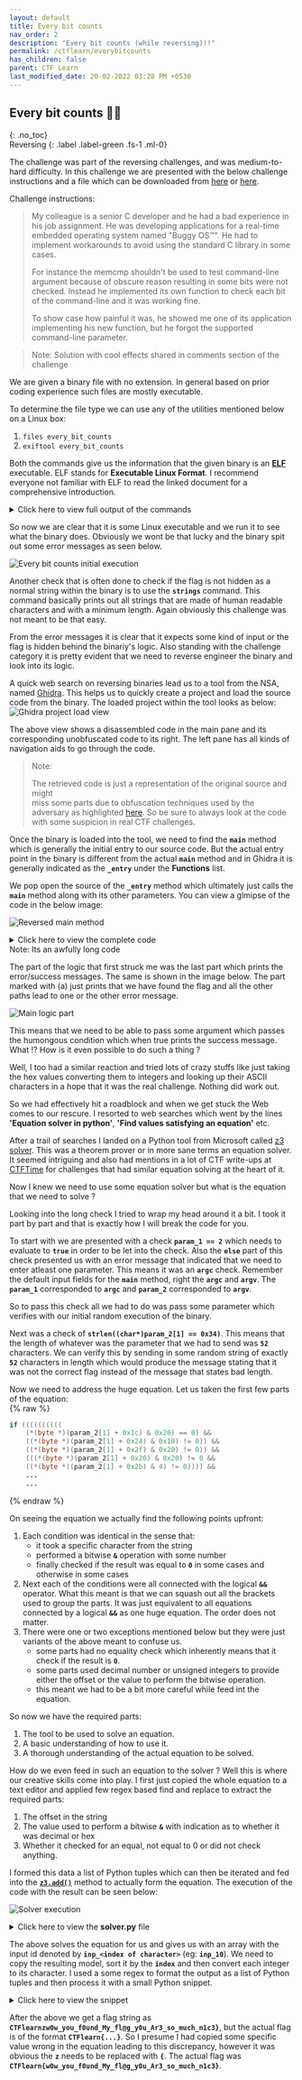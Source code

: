 ```yaml
---
layout: default
title: Every bit counts
nav_order: 2
description: "Every bit counts (while reversing)!!"
permalink: /ctflearn/everybitcounts
has_children: false
parent: CTF Learn
last_modified_date: 20-02-2022 03:28 PM +0530
---
```


## Every bit counts 👨‍💻
{: .no_toc}  
Reversing
{: .label .label-green .fs-1 .ml-0}

The challenge was part of the reversing challenges, and was medium-to-hard difficulty.
In this challenge we are presented with the below challenge instructions and a file which
can be downloaded from [here][1] or [here][2].

Challenge instructions:  
> My colleague is a senior C developer and he had a bad experience in his job assignment. He 
> was developing applications for a real-time embedded operating system named "Buggy OS™". 
> He had to implement workarounds to avoid using the standard C library in some cases. 
> 
> For instance the memcmp shouldn't be used to test command-line argument because of obscure
> reason resulting in some bits were not checked. Instead he implemented its own function 
> to check each bit of the command-line and it was working fine.  
> 
> To show case how painful it was, he showed me one of its application implementing his new 
> function, but he forgot the supported command-line parameter.

> Note: Solution with cool effects shared in comments section of the challenge

We are given a binary file with no extension. In general based on prior coding experience
such files are mostly executable.  

To determine the file type we can use any of the utilities mentioned below on a Linux box:
1. `files every_bit_counts`
2. `exiftool every_bit_counts`

Both the commands give us the information that the given binary is an [**ELF**][3] executable.
ELF stands for **Executable Linux Format**. I recommend everyone not familiar with ELF to read
the linked document for a comprehensive introduction.

<details markdown="block">
  <summary>
  Click here to view full output of the commands
  </summary>

```
┌──(cryptonic㉿cryptonic-kali)-[~/CtfLearn/everybitcounts]
└─$ exiftool every_bit_counts     
ExifTool Version Number         : 12.16
File Name                       : every_bit_counts
Directory                       : .
File Size                       : 16 KiB
File Modification Date/Time     : 2021:08:29 19:27:05+05:30
File Access Date/Time           : 2021:09:14 21:21:44+05:30
File Inode Change Date/Time     : 2021:08:29 19:27:55+05:30
File Permissions                : rwxr-xr-x
File Type                       : ELF executable
File Type Extension             : 
MIME Type                       : application/octet-stream
CPU Architecture                : 64 bit
CPU Byte Order                  : Little endian
Object File Type                : Executable file
CPU Type                        : AMD x86-64
                                                                                                                                                                
┌──(cryptonic㉿cryptonic-kali)-[~/CtfLearn/everybitcounts]
└─$ file every_bit_counts 
every_bit_counts: ELF 64-bit LSB executable, x86-64, version 1 (SYSV), dynamically linked, interpreter /lib64/ld-linux-x86-64.so.2, stripped
```
</details>

So now we are clear that it is some Linux executable and we run it to see what the binary does.
Obviously we wont be that lucky and the binary spit out some error messages as seen below.  

![Every bit counts initial execution][4]

Another check that is often done to check if the flag is not hidden as a normal string within
the binary is to use the **`strings`** command. This command basically prints out all strings
that are made of human readable characters and with a minimum length. Again obviously this 
challenge was not meant to be that easy.

From the error messages it is clear that it expects some kind of input or the flag is hidden
behind the binariy's logic. Also standing with the challenge category it is pretty evident that
we need to reverse engineer the binary and look into its logic.  

A quick web search on reversing binaries lead us to a tool from the NSA, named [Ghidra][5]. This
helps us to quickly create a project and load the source code from the binary. The loaded project
within the tool looks as below:
![Ghidra project load view][6]

The above view shows a disassembled code in the main pane and its corresponding unobfuscated code
to its right. The left pane has all kinds of navigation aids to go through the code.  

> Note:  
> 
> The retrieved code is just a representation of the original source and might  
> miss some parts due to obfuscation techniques used by the adversary as 
> highlighted [here][7]. So be sure to always look at the code with some 
> suspicion in real CTF challenges.  

Once the binary is loaded into the tool, we need to find the **`main`** method which is generally
the initial entry to our source code. But the actual entry point in the binary is different from 
the actual **`main`** method and in Ghidra it is generally indicated as the **`_entry`** under
the **Functions** list.  

We pop open the source of the **`_entry`** method which ultimately just calls the **`main`** method
along with its other parameters. You can view a glmipse of the code in the below image:  

![Reversed main method][8]

<details markdown="block">
  <summary>
  Click here to view the complete code  
  <br>
  Note: Its an awfully long code
  </summary>  

{% raw %}
```java
undefined8 main(int param_1,undefined8 *param_2)
{
  undefined8 uVar1;
  size_t sVar2;
  
  if (param_1 == 2) {
    sVar2 = strlen((char *)param_2[1]);
    if (sVar2 == 0x34) {
      if (((((((((((*(byte *)(param_2[1] + 0x1c) & 0x20) == 0) &&
                 ((*(byte *)(param_2[1] + 0x24) & 0x10) != 0)) &&
                ((*(byte *)(param_2[1] + 0x2f) & 0x20) != 0)) &&
               (((*(byte *)(param_2[1] + 0x20) & 0x20) != 0 &&
                ((*(byte *)(param_2[1] + 0x2b) & 4) != 0)))) &&
              ((((int)*(char *)(param_2[1] + 0x32) & 0x80U) == 0 &&
               (((*(byte *)(param_2[1] + 8) & 1) != 0 && ((*(byte *)(param_2[1] + 0x2e) & 4) != 0)))
               ))) && (((((int)*(char *)(param_2[1] + 0x20) & 0x80U) == 0 &&
                        ((((((*(byte *)(param_2[1] + 8) & 4) == 0 &&
                            ((*(byte *)(param_2[1] + 0x30) & 0x10) != 0)) &&
                           (((int)*(char *)(param_2[1] + 0x10) & 0x80U) == 0)) &&
                          ((((*(byte *)(param_2[1] + 0x13) & 8) == 0 &&
                            ((*(byte *)(param_2[1] + 8) & 0x40) != 0)) &&
                           (((*(byte *)(param_2[1] + 0x2b) & 0x10) != 0 &&
                            (((*(byte *)(param_2[1] + 0xf) & 4) != 0 &&
                             ((*(byte *)param_2[1] & 4) == 0)))))))) &&
                         ((*(byte *)(param_2[1] + 0x2b) & 8) == 0)))) &&
                       (((((*(byte *)(param_2[1] + 0x19) & 0x40) != 0 &&
                          ((*(byte *)(param_2[1] + 4) & 1) != 0)) &&
                         (((int)*(char *)(param_2[1] + 0x2b) & 0x80U) == 0)) &&
                        ((((*(byte *)(param_2[1] + 0x2c) & 8) == 0 &&
                          ((*(byte *)(param_2[1] + 0x21) & 0x20) != 0)) &&
                         (((*(byte *)(param_2[1] + 0x1d) & 0x10) == 0 &&
                          (((*(byte *)(param_2[1] + 0x21) & 1) != 0 &&
                           ((*(byte *)(param_2[1] + 0x1c) & 0x40) != 0)))))))))))) &&
            ((((((*(byte *)(param_2[1] + 0x17) & 0x40) != 0 &&
                (((((*(byte *)(param_2[1] + 0x18) & 1) != 0 &&
                   ((*(byte *)(param_2[1] + 0x27) & 0x20) != 0)) &&
                  ((*(byte *)(param_2[1] + 0x25) & 4) == 0)) &&
                 ((((int)*(char *)(param_2[1] + 0xd) & 0x80U) == 0 &&
                  ((*(byte *)(param_2[1] + 0x31) & 0x20) != 0)))))) &&
               ((((((*(byte *)(param_2[1] + 9) & 4) != 0 &&
                   (((*(byte *)(param_2[1] + 7) & 0x20) != 0 &&
                    ((*(byte *)(param_2[1] + 0x30) & 4) == 0)))) &&
                  ((*(byte *)(param_2[1] + 0x12) & 4) == 0)) &&
                 (((((*(byte *)(param_2[1] + 0x2d) & 4) == 0 &&
                    ((*(byte *)(param_2[1] + 0x1e) & 0x10) != 0)) &&
                   ((*(byte *)(param_2[1] + 7) & 0x10) == 0)) &&
                  ((((*(byte *)(param_2[1] + 0x31) & 0x40) != 0 &&
                    (((int)*(char *)(param_2[1] + 2) & 0x80U) == 0)) &&
                   (((*(byte *)(param_2[1] + 0xc) & 0x40) != 0 &&
                    (((*(byte *)(param_2[1] + 0x25) & 8) == 0 &&
                     ((*(byte *)(param_2[1] + 0x1d) & 8) == 0)))))))))) &&
                (((*(byte *)(param_2[1] + 0x1d) & 0x20) != 0 &&
                 ((((*(byte *)(param_2[1] + 0x32) & 2) != 0 &&
                   ((*(byte *)(param_2[1] + 0x2d) & 1) == 0)) &&
                  ((*(byte *)(param_2[1] + 10) & 0x10) != 0)))))))) &&
              ((((((int)*(char *)(param_2[1] + 0x28) & 0x80U) == 0 &&
                 ((*(byte *)(param_2[1] + 0x12) & 2) == 0)) &&
                (((*(byte *)(param_2[1] + 0x2b) & 1) != 0 &&
                 ((((int)*(char *)(param_2[1] + 0x1a) & 0x80U) == 0 &&
                  (((int)*(char *)(param_2[1] + 0x33) & 0x80U) == 0)))))) &&
               ((*(byte *)(param_2[1] + 0x14) & 4) != 0)))) &&
             ((((((((*(byte *)(param_2[1] + 0x1e) & 8) != 0 &&
                   ((*(byte *)(param_2[1] + 4) & 0x10) == 0)) &&
                  (((int)*(char *)(param_2[1] + 4) & 0x80U) == 0)) &&
                 (((*(byte *)(param_2[1] + 0x15) & 0x40) != 0 &&
                  (((int)*(char *)(param_2[1] + 0x17) & 0x80U) == 0)))) &&
                ((*(byte *)(param_2[1] + 0xc) & 0x10) != 0)) &&
               ((((*(byte *)(param_2[1] + 0x29) & 1) != 0 &&
                 ((*(byte *)(param_2[1] + 0xd) & 0x20) != 0)) &&
                (((*(byte *)(param_2[1] + 0x24) & 1) == 0 &&
                 ((((*(byte *)(param_2[1] + 1) & 1) == 0 &&
                   (((int)*(char *)(param_2[1] + 0x13) & 0x80U) == 0)) &&
                  (((int)*(char *)(param_2[1] + 5) & 0x80U) == 0)))))))) &&
              ((((*(byte *)(param_2[1] + 0x32) & 0x40) == 0 &&
                ((*(byte *)(param_2[1] + 8) & 0x10) != 0)) &&
               (((*(byte *)(param_2[1] + 0x23) & 8) == 0 &&
                ((((((*(byte *)(param_2[1] + 9) & 8) == 0 && ((*(byte *)param_2[1] & 2) != 0)) &&
                   ((((int)*(char *)(param_2[1] + 0x15) & 0x80U) == 0 &&
                    ((((*(byte *)(param_2[1] + 7) & 1) == 0 &&
                      ((*(byte *)(param_2[1] + 0x29) & 8) != 0)) &&
                     (((int)*(char *)(param_2[1] + 3) & 0x80U) == 0)))))) &&
                  (((*(byte *)(param_2[1] + 0xe) & 2) != 0 &&
                   ((*(byte *)(param_2[1] + 0x16) & 2) != 0)))) &&
                 ((*(byte *)(param_2[1] + 0x17) & 1) != 0)))))))))))) &&
           (((((((*(byte *)(param_2[1] + 0x27) & 2) != 0 &&
                ((*(byte *)(param_2[1] + 0x10) & 0x20) == 0)) &&
               (((*(byte *)(param_2[1] + 6) & 8) == 0 &&
                (((((*(byte *)(param_2[1] + 0x1a) & 1) == 0 &&
                   ((*(byte *)(param_2[1] + 0x1e) & 4) != 0)) &&
                  ((*(byte *)(param_2[1] + 0x1a) & 2) != 0)) &&
                 ((((int)*(char *)(param_2[1] + 0x1e) & 0x80U) == 0 &&
                  (((int)*(char *)(param_2[1] + 0x16) & 0x80U) == 0)))))))) &&
              ((*(byte *)(param_2[1] + 0x23) & 0x10) == 0)) &&
             (((*(byte *)(param_2[1] + 0x30) & 1) != 0 && ((*(byte *)(param_2[1] + 0x21) & 4) != 0))
             )) && (((((*(byte *)(param_2[1] + 4) & 4) != 0 &&
                      (((((int)*(char *)(param_2[1] + 0x24) & 0x80U) == 0 &&
                        ((*(byte *)(param_2[1] + 0x1f) & 8) != 0)) &&
                       ((*(byte *)(param_2[1] + 1) & 2) == 0)))) &&
                     ((((*(byte *)(param_2[1] + 0x22) & 4) != 0 &&
                       ((*(byte *)(param_2[1] + 0x10) & 1) != 0)) &&
                      ((*(byte *)(param_2[1] + 3) & 0x10) == 0)))) &&
                    (((((*(byte *)(param_2[1] + 0x16) & 0x10) != 0 &&
                       ((*(byte *)(param_2[1] + 0x2a) & 1) != 0)) &&
                      ((((*(byte *)(param_2[1] + 0xb) & 1) != 0 &&
                        ((((*(byte *)(param_2[1] + 1) & 0x10) != 0 &&
                          ((*(byte *)(param_2[1] + 2) & 4) != 0)) &&
                         ((*(byte *)(param_2[1] + 10) & 8) == 0)))) &&
                       (((*(byte *)(param_2[1] + 0x13) & 1) != 0 &&
                        ((*(byte *)(param_2[1] + 0x24) & 8) == 0)))))) &&
                     ((((*(byte *)(param_2[1] + 4) & 8) == 0 &&
                       (((((*(byte *)(param_2[1] + 2) & 1) == 0 &&
                          ((*(byte *)(param_2[1] + 0x1b) & 0x10) == 0)) &&
                         (((*(byte *)(param_2[1] + 9) & 1) != 0 &&
                          (((((*(byte *)(param_2[1] + 0xd) & 2) == 0 &&
                             ((*(byte *)(param_2[1] + 5) & 0x20) != 0)) &&
                            ((*(byte *)(param_2[1] + 0x11) & 0x10) == 0)) &&
                           (((*(byte *)(param_2[1] + 0xd) & 0x10) != 0 &&
                            ((*(byte *)(param_2[1] + 0xd) & 0x40) != 0)))))))) &&
                        ((*(byte *)(param_2[1] + 3) & 4) != 0)))) &&
                      (((*(byte *)(param_2[1] + 7) & 2) != 0 &&
                       ((*(byte *)(param_2[1] + 0x10) & 2) != 0)))))))))))) &&
          (((((((*(byte *)(param_2[1] + 0x20) & 8) == 0 &&
               ((((*(byte *)(param_2[1] + 0x23) & 2) == 0 &&
                 ((*(byte *)(param_2[1] + 0x31) & 8) == 0)) &&
                ((*(byte *)(param_2[1] + 0x1b) & 4) != 0)))) &&
              (((((int)*(char *)(param_2[1] + 0x2f) & 0x80U) == 0 &&
                ((*(byte *)(param_2[1] + 0xd) & 8) != 0)) &&
               (((int)*(char *)(param_2[1] + 1) & 0x80U) == 0)))) &&
             (((((int)*(char *)(param_2[1] + 0x26) & 0x80U) == 0 &&
               ((*(byte *)(param_2[1] + 0x24) & 4) == 0)) &&
              (((*(byte *)(param_2[1] + 0x33) & 0x10) != 0 &&
               ((((*(byte *)(param_2[1] + 0x17) & 0x20) == 0 &&
                 ((*(byte *)(param_2[1] + 6) & 2) != 0)) &&
                (((int)*(char *)(param_2[1] + 0x23) & 0x80U) == 0)))))))) &&
            ((((*(byte *)(param_2[1] + 0x14) & 0x20) != 0 &&
              ((*(byte *)(param_2[1] + 9) & 0x20) != 0)) &&
             (((*(byte *)(param_2[1] + 0x2d) & 0x20) != 0 &&
              ((((*(byte *)(param_2[1] + 0xc) & 2) != 0 && ((*(byte *)(param_2[1] + 6) & 0x10) != 0)
                ) && (((*(byte *)(param_2[1] + 0x22) & 8) != 0 &&
                      (((((((*(byte *)(param_2[1] + 0x1a) & 0x20) != 0 &&
                           ((*(byte *)(param_2[1] + 0x17) & 2) == 0)) &&
                          ((*(byte *)(param_2[1] + 0xe) & 0x10) == 0)) &&
                         (((*(byte *)(param_2[1] + 0xc) & 8) != 0 &&
                          (((int)*(char *)(param_2[1] + 0x22) & 0x80U) == 0)))) &&
                        ((*(byte *)(param_2[1] + 0x10) & 4) != 0)) &&
                       (((*(byte *)(param_2[1] + 3) & 2) == 0 &&
                        ((*(byte *)(param_2[1] + 0x31) & 2) != 0)))))))))))))) &&
           (((((((*(byte *)(param_2[1] + 0x16) & 0x20) == 0 &&
                (((((*(byte *)(param_2[1] + 0x15) & 0x20) != 0 &&
                   ((*(byte *)(param_2[1] + 0x29) & 0x20) == 0)) &&
                  ((*(byte *)(param_2[1] + 0x25) & 2) != 0)) &&
                 ((((int)*(char *)(param_2[1] + 0x12) & 0x80U) == 0 &&
                  ((*(byte *)(param_2[1] + 7) & 4) != 0)))))) &&
               (((((*(byte *)(param_2[1] + 0x2f) & 4) != 0 &&
                  (((*(byte *)(param_2[1] + 10) & 2) == 0 &&
                   (((int)*(char *)(param_2[1] + 0xb) & 0x80U) == 0)))) &&
                 ((*(byte *)(param_2[1] + 0x20) & 4) == 0)) &&
                ((((*(byte *)(param_2[1] + 0x26) & 0x40) != 0 && ((*(byte *)param_2[1] & 0x10) == 0)
                  ) && ((*(byte *)(param_2[1] + 2) & 0x40) != 0)))))) &&
              ((((((int)*(char *)(param_2[1] + 0x1c) & 0x80U) == 0 &&
                 ((*(byte *)(param_2[1] + 0x2b) & 0x40) != 0)) &&
                (((*(byte *)(param_2[1] + 0x2f) & 8) != 0 &&
                 (((*(byte *)(param_2[1] + 0x2c) & 0x20) != 0 &&
                  ((*(byte *)(param_2[1] + 0x18) & 0x20) != 0)))))) &&
               ((*(byte *)(param_2[1] + 9) & 2) != 0)))) &&
             (((((((((*(byte *)(param_2[1] + 6) & 4) == 0 &&
                    ((*(byte *)(param_2[1] + 0x31) & 4) == 0)) && ((*(byte *)param_2[1] & 8) == 0))
                  && (((*(byte *)(param_2[1] + 0xb) & 0x40) != 0 &&
                      ((*(byte *)(param_2[1] + 5) & 1) != 0)))) &&
                 (((*(byte *)(param_2[1] + 0x14) & 8) != 0 &&
                  (((*(byte *)(param_2[1] + 0x2f) & 0x40) != 0 &&
                   ((*(byte *)(param_2[1] + 0x26) & 8) != 0)))))) &&
                ((*(byte *)(param_2[1] + 0x19) & 4) != 0)) &&
               (((((((int)*(char *)(param_2[1] + 0x21) & 0x80U) == 0 &&
                   ((*(byte *)(param_2[1] + 5) & 8) == 0)) &&
                  ((*(byte *)(param_2[1] + 0x28) & 0x10) == 0)) &&
                 ((((*(byte *)(param_2[1] + 0x19) & 0x10) != 0 &&
                   ((*(byte *)(param_2[1] + 0x25) & 1) != 0)) &&
                  (((*(byte *)(param_2[1] + 2) & 8) == 0 &&
                   (((*(byte *)(param_2[1] + 0x2a) & 0x40) != 0 &&
                    ((*(byte *)(param_2[1] + 9) & 0x10) != 0)))))))) &&
                ((((int)*(char *)(param_2[1] + 0x2e) & 0x80U) == 0 &&
                 (((((((*(byte *)(param_2[1] + 0x29) & 4) != 0 &&
                      ((*(byte *)(param_2[1] + 0x29) & 0x10) != 0)) &&
                     (((int)*(char *)(param_2[1] + 0x1d) & 0x80U) == 0)) &&
                    ((((*(byte *)param_2[1] & 0x20) == 0 &&
                      ((*(byte *)(param_2[1] + 0x25) & 0x40) == 0)) &&
                     ((((int)*(char *)(param_2[1] + 0x19) & 0x80U) == 0 &&
                      (((*(byte *)(param_2[1] + 0x17) & 0x10) == 0 &&
                       ((*(byte *)(param_2[1] + 0x1b) & 1) == 0)))))))) &&
                   ((*(byte *)(param_2[1] + 0xf) & 0x10) != 0)) &&
                  (((((*(byte *)(param_2[1] + 0x1f) & 0x40) != 0 &&
                     ((*(byte *)(param_2[1] + 0x2a) & 0x10) == 0)) &&
                    ((*(byte *)(param_2[1] + 10) & 0x20) != 0)) &&
                   (((*(byte *)(param_2[1] + 0x30) & 0x40) == 0 &&
                    (((int)*(char *)(param_2[1] + 0xf) & 0x80U) == 0)))))))))))) &&
              ((((((*(byte *)(param_2[1] + 0x1c) & 8) == 0 &&
                  (((*(byte *)(param_2[1] + 0x27) & 1) != 0 &&
                   ((*(byte *)(param_2[1] + 0x28) & 2) != 0)))) &&
                 ((*(byte *)(param_2[1] + 0x32) & 4) == 0)) &&
                ((((*(byte *)(param_2[1] + 0x27) & 0x10) != 0 &&
                  ((*(byte *)(param_2[1] + 0x2a) & 4) != 0)) &&
                 ((*(byte *)(param_2[1] + 0x2d) & 8) != 0)))) &&
               (((*(byte *)(param_2[1] + 0xd) & 4) == 0 &&
                ((*(byte *)(param_2[1] + 0x33) & 0x20) != 0)))))))) &&
            ((((((*(byte *)(param_2[1] + 0x15) & 8) == 0 &&
                (((*(byte *)(param_2[1] + 0x20) & 2) == 0 &&
                 ((*(byte *)(param_2[1] + 0x1d) & 4) != 0)))) &&
               ((*(byte *)(param_2[1] + 0x1e) & 1) != 0)) &&
              (((((*(byte *)(param_2[1] + 0x2c) & 2) != 0 && ((*(byte *)(param_2[1] + 3) & 8) != 0))
                && (((int)*(char *)(param_2[1] + 10) & 0x80U) == 0)) &&
               ((((*(byte *)(param_2[1] + 0x33) & 2) == 0 &&
                 ((*(byte *)(param_2[1] + 0x26) & 1) != 0)) &&
                (((*(byte *)(param_2[1] + 0x13) & 0x40) != 0 &&
                 (((*(byte *)(param_2[1] + 0x27) & 0x40) != 0 &&
                  ((*(byte *)(param_2[1] + 0x1b) & 0x20) != 0)))))))))) &&
             ((*(byte *)(param_2[1] + 0x2d) & 0x40) != 0)))))))) &&
         (((((((((*(byte *)(param_2[1] + 2) & 2) != 0 && ((*(byte *)(param_2[1] + 0x1b) & 8) != 0))
               && ((*(byte *)(param_2[1] + 0xb) & 0x10) != 0)) &&
              (((*(byte *)(param_2[1] + 0x18) & 0x40) != 0 && ((*(byte *)(param_2[1] + 5) & 2) == 0)
               ))) && ((*(byte *)(param_2[1] + 0x19) & 2) != 0)) &&
            ((((*(byte *)(param_2[1] + 0x1a) & 0x40) != 0 &&
              ((*(byte *)(param_2[1] + 0x18) & 4) == 0)) &&
             (((*(byte *)(param_2[1] + 4) & 0x40) != 0 &&
              ((((*(byte *)(param_2[1] + 0x2f) & 0x10) == 0 &&
                ((*(byte *)(param_2[1] + 0x29) & 0x40) != 0)) &&
               ((*(byte *)(param_2[1] + 0x22) & 0x10) != 0)))))))) &&
           ((((((((*(byte *)(param_2[1] + 0x23) & 0x40) != 0 &&
                 ((*(byte *)(param_2[1] + 5) & 4) == 0)) &&
                ((*(byte *)(param_2[1] + 0x15) & 2) == 0)) &&
               (((*(byte *)(param_2[1] + 0x2d) & 0x10) == 0 &&
                ((*(byte *)(param_2[1] + 0x24) & 2) != 0)))) &&
              ((((*(byte *)(param_2[1] + 0x28) & 0x40) != 0 &&
                ((((*(byte *)(param_2[1] + 0x15) & 4) != 0 &&
                  ((*(byte *)(param_2[1] + 0x13) & 4) != 0)) &&
                 (((int)*(char *)(param_2[1] + 0xc) & 0x80U) == 0)))) &&
               ((((((*(byte *)(param_2[1] + 0x2a) & 2) == 0 &&
                   ((*(byte *)(param_2[1] + 1) & 8) == 0)) &&
                  (((*(byte *)(param_2[1] + 0x10) & 0x10) != 0 &&
                   ((((*(byte *)(param_2[1] + 0x23) & 4) == 0 &&
                     ((*(byte *)(param_2[1] + 0xd) & 1) != 0)) &&
                    (((*(byte *)(param_2[1] + 1) & 0x40) != 0 &&
                     (((((*(byte *)(param_2[1] + 0x2e) & 1) != 0 &&
                        ((*(byte *)(param_2[1] + 0x1f) & 0x10) != 0)) &&
                       ((*(byte *)(param_2[1] + 0x26) & 4) != 0)) &&
                      (((*(byte *)(param_2[1] + 0x2f) & 2) != 0 &&
                       ((*(byte *)(param_2[1] + 0x26) & 2) != 0)))))))))))) &&
                 (((int)*(char *)(param_2[1] + 0x25) & 0x80U) == 0)) &&
                ((((*(byte *)(param_2[1] + 0x1c) & 2) == 0 &&
                  ((*(byte *)(param_2[1] + 10) & 0x40) == 0)) &&
                 ((((*(byte *)(param_2[1] + 0x2e) & 0x10) != 0 &&
                   (((((int)*(char *)(param_2[1] + 0x27) & 0x80U) == 0 &&
                     ((*(byte *)(param_2[1] + 0x2e) & 0x20) == 0)) &&
                    ((*(byte *)(param_2[1] + 0x1f) & 1) != 0)))) &&
                  ((((*(byte *)(param_2[1] + 0x25) & 0x10) != 0 && ((*(byte *)param_2[1] & 1) != 0))
                   && ((*(byte *)(param_2[1] + 0x11) & 0x20) != 0)))))))))))) &&
             ((((((*(byte *)(param_2[1] + 0xb) & 0x20) != 0 &&
                 (((int)*(char *)(param_2[1] + 0x31) & 0x80U) == 0)) &&
                (((*(byte *)(param_2[1] + 0x12) & 8) == 0 &&
                 ((((*(byte *)(param_2[1] + 0x16) & 0x40) != 0 &&
                   ((*(byte *)(param_2[1] + 0x1c) & 4) == 0)) &&
                  ((*(byte *)(param_2[1] + 0xe) & 8) != 0)))))) &&
               (((*(byte *)(param_2[1] + 0x30) & 8) == 0 &&
                ((*(byte *)(param_2[1] + 6) & 0x40) != 0)))) &&
              (((((*(byte *)(param_2[1] + 0xc) & 0x20) == 0 &&
                 ((((((((*(byte *)(param_2[1] + 0x30) & 0x20) != 0 &&
                       ((*(byte *)(param_2[1] + 0x1f) & 4) == 0)) &&
                      (((*(byte *)(param_2[1] + 0x2e) & 0x40) != 0 &&
                       (((((*(byte *)(param_2[1] + 0x21) & 8) == 0 &&
                          (((int)*(char *)(param_2[1] + 0x2a) & 0x80U) == 0)) &&
                         ((*(byte *)(param_2[1] + 0xf) & 1) != 0)) &&
                        ((((int)*(char *)(param_2[1] + 0x18) & 0x80U) == 0 &&
                         ((*(byte *)(param_2[1] + 0xc) & 4) != 0)))))))) &&
                     ((*(byte *)(param_2[1] + 0x15) & 0x10) == 0)) &&
                    (((*(byte *)(param_2[1] + 0x15) & 1) == 0 &&
                     ((*(byte *)(param_2[1] + 0x1f) & 0x20) != 0)))) &&
                   ((((*(byte *)(param_2[1] + 0x1a) & 4) != 0 &&
                     ((((*(byte *)(param_2[1] + 0x33) & 0x40) != 0 &&
                       ((*(byte *)(param_2[1] + 0x2a) & 0x20) != 0)) &&
                      ((*(byte *)(param_2[1] + 0xc) & 1) != 0)))) &&
                    ((((*(byte *)(param_2[1] + 0xf) & 8) == 0 &&
                      (((int)*(char *)(param_2[1] + 0x1b) & 0x80U) == 0)) &&
                     ((*(byte *)(param_2[1] + 0x22) & 2) != 0)))))) &&
                  (((*(byte *)(param_2[1] + 6) & 0x20) != 0 &&
                   ((*(byte *)(param_2[1] + 0x17) & 8) != 0)))))) &&
                (((*(byte *)(param_2[1] + 0x27) & 4) == 0 &&
                 ((((*(byte *)(param_2[1] + 0x12) & 1) == 0 &&
                   ((*(byte *)(param_2[1] + 0x20) & 0x10) != 0)) &&
                  ((*(byte *)(param_2[1] + 0x1c) & 1) == 0)))))) &&
               ((((*(byte *)(param_2[1] + 0x2e) & 2) != 0 &&
                 ((*(byte *)(param_2[1] + 0xb) & 2) != 0)) &&
                ((*(byte *)(param_2[1] + 0x1c) & 0x10) == 0)))))))) &&
            (((((*(byte *)(param_2[1] + 0x1d) & 2) != 0 && ((*(byte *)(param_2[1] + 0x2f) & 1) == 0)
               ) && (((*(byte *)(param_2[1] + 0x11) & 4) != 0 &&
                     ((((((*(byte *)(param_2[1] + 0xe) & 0x20) != 0 &&
                         ((*(byte *)(param_2[1] + 0x2b) & 2) == 0)) &&
                        (((int)*(char *)(param_2[1] + 0x1f) & 0x80U) == 0)) &&
                       (((*(byte *)(param_2[1] + 0x1f) & 2) == 0 &&
                        ((*(byte *)(param_2[1] + 0x23) & 0x20) == 0)))) &&
                      ((*(byte *)(param_2[1] + 0xf) & 0x40) != 0)))))) &&
             ((((*(byte *)(param_2[1] + 0x1e) & 0x20) == 0 &&
               (((int)*(char *)(param_2[1] + 0x2d) & 0x80U) == 0)) &&
              (((*(byte *)(param_2[1] + 9) & 0x40) != 0 &&
               ((((*(byte *)(param_2[1] + 7) & 8) != 0 && (((int)*(char *)param_2[1] & 0x80U) == 0))
                && ((*(byte *)(param_2[1] + 0x26) & 0x20) == 0)))))))))))) &&
          ((((((((*(byte *)(param_2[1] + 0x25) & 0x20) != 0 &&
                ((*(byte *)(param_2[1] + 0x16) & 1) != 0)) &&
               (((*(byte *)(param_2[1] + 0x32) & 0x10) != 0 &&
                (((*(byte *)(param_2[1] + 0x33) & 4) != 0 &&
                 ((*(byte *)(param_2[1] + 0x2c) & 0x10) == 0)))))) &&
              ((*(byte *)(param_2[1] + 0x19) & 0x20) == 0)) &&
             (((((*(byte *)(param_2[1] + 0x22) & 0x20) == 0 &&
                (((int)*(char *)(param_2[1] + 0x2c) & 0x80U) == 0)) &&
               ((*(byte *)(param_2[1] + 5) & 0x10) == 0)) &&
              (((*(byte *)param_2[1] & 0x40) != 0 && ((*(byte *)(param_2[1] + 0x14) & 0x10) == 0))))
             )) && ((((((((*(byte *)(param_2[1] + 8) & 8) != 0 &&
                         ((((int)*(char *)(param_2[1] + 0x11) & 0x80U) == 0 &&
                          ((*(byte *)(param_2[1] + 0x23) & 1) != 0)))) &&
                        ((*(byte *)(param_2[1] + 0x21) & 0x10) != 0)) &&
                       (((((((*(byte *)(param_2[1] + 0x20) & 1) == 0 &&
                            ((*(byte *)(param_2[1] + 0x27) & 8) == 0)) &&
                           ((*(byte *)(param_2[1] + 4) & 0x20) != 0)) &&
                          (((*(byte *)(param_2[1] + 0x16) & 4) != 0 &&
                           (((int)*(char *)(param_2[1] + 0xe) & 0x80U) == 0)))) &&
                         ((((int)*(char *)(param_2[1] + 0x14) & 0x80U) == 0 &&
                          (((*(byte *)(param_2[1] + 0x14) & 2) != 0 &&
                           ((*(byte *)(param_2[1] + 0x17) & 4) != 0)))))) &&
                        ((*(byte *)(param_2[1] + 0x2b) & 0x20) != 0)))) &&
                      (((((*(byte *)(param_2[1] + 0x22) & 1) != 0 &&
                         ((*(byte *)(param_2[1] + 0x24) & 0x20) != 0)) &&
                        ((*(byte *)(param_2[1] + 0x2e) & 8) != 0)) &&
                       (((((*(byte *)(param_2[1] + 0x1e) & 2) != 0 &&
                          ((*(byte *)(param_2[1] + 8) & 0x20) != 0)) &&
                         (((*(byte *)(param_2[1] + 0x11) & 2) != 0 &&
                          (((*(byte *)(param_2[1] + 0x1b) & 2) == 0 &&
                           ((*(byte *)(param_2[1] + 0x13) & 2) == 0)))))) &&
                        (((int)*(char *)(param_2[1] + 7) & 0x80U) == 0)))))) &&
                     ((((*(byte *)(param_2[1] + 3) & 1) == 0 &&
                       ((*(byte *)(param_2[1] + 1) & 0x20) == 0)) &&
                      ((*(byte *)(param_2[1] + 0x1e) & 0x40) != 0)))) &&
                    (((*(byte *)(param_2[1] + 5) & 0x40) != 0 &&
                     ((*(byte *)(param_2[1] + 0x22) & 0x40) != 0)))))) &&
           ((((((*(byte *)(param_2[1] + 0x1a) & 0x10) == 0 &&
               (((*(byte *)(param_2[1] + 3) & 0x40) != 0 &&
                (((int)*(char *)(param_2[1] + 0x29) & 0x80U) == 0)))) &&
              (((*(byte *)(param_2[1] + 0x28) & 1) != 0 &&
               (((((*(byte *)(param_2[1] + 0x2d) & 2) == 0 && ((*(byte *)(param_2[1] + 1) & 4) != 0)
                  ) && ((*(byte *)(param_2[1] + 0x1a) & 8) == 0)) &&
                ((((int)*(char *)(param_2[1] + 0x30) & 0x80U) == 0 &&
                 ((*(byte *)(param_2[1] + 0x19) & 8) != 0)))))))) &&
             ((((*(byte *)(param_2[1] + 0x11) & 0x40) != 0 &&
               (((*(byte *)(param_2[1] + 0x1d) & 1) != 0 &&
                ((*(byte *)(param_2[1] + 0x21) & 0x40) != 0)))) &&
              (((*(byte *)(param_2[1] + 0x1b) & 0x40) != 0 &&
               ((((((((((*(byte *)(param_2[1] + 0x19) & 1) != 0 &&
                       ((*(byte *)(param_2[1] + 10) & 1) == 0)) &&
                      ((*(byte *)(param_2[1] + 4) & 2) == 0)) &&
                     ((((*(byte *)(param_2[1] + 0x28) & 4) != 0 &&
                       ((*(byte *)(param_2[1] + 8) & 2) != 0)) &&
                      (((*(byte *)(param_2[1] + 0xf) & 2) == 0 &&
                       (((*(byte *)(param_2[1] + 0xe) & 1) != 0 &&
                        ((*(byte *)(param_2[1] + 10) & 4) == 0)))))))) &&
                    ((*(byte *)(param_2[1] + 0x2a) & 8) != 0)) &&
                   (((((*(byte *)(param_2[1] + 0x32) & 8) == 0 &&
                      ((*(byte *)(param_2[1] + 0x26) & 0x10) != 0)) &&
                     ((*(byte *)(param_2[1] + 0x32) & 1) != 0)) &&
                    ((((*(byte *)(param_2[1] + 2) & 0x10) == 0 &&
                      ((*(byte *)(param_2[1] + 0x33) & 1) != 0)) &&
                     ((((*(byte *)(param_2[1] + 0x2c) & 4) == 0 &&
                       (((*(byte *)(param_2[1] + 0x1d) & 0x40) != 0 &&
                        ((*(byte *)(param_2[1] + 0x10) & 0x40) != 0)))) &&
                      ((*(byte *)(param_2[1] + 0x18) & 0x10) != 0)))))))) &&
                  ((((((((*(byte *)(param_2[1] + 0x12) & 0x20) != 0 &&
                        ((*(byte *)(param_2[1] + 0x12) & 0x40) == 0)) &&
                       ((*(byte *)(param_2[1] + 0x14) & 0x40) != 0)) &&
                      (((*(byte *)(param_2[1] + 0x20) & 0x40) == 0 &&
                       ((*(byte *)(param_2[1] + 0xb) & 4) != 0)))) &&
                     ((*(byte *)(param_2[1] + 3) & 0x20) != 0)) &&
                    (((*(byte *)(param_2[1] + 2) & 0x20) == 0 &&
                     ((*(byte *)(param_2[1] + 7) & 0x40) != 0)))) &&
                   (((*(byte *)(param_2[1] + 0x29) & 2) != 0 &&
                    ((((*(byte *)(param_2[1] + 0x31) & 0x10) == 0 &&
                      (((int)*(char *)(param_2[1] + 9) & 0x80U) == 0)) &&
                     ((*(byte *)(param_2[1] + 0x30) & 2) == 0)))))))) &&
                 (((((*(byte *)(param_2[1] + 0x18) & 2) == 0 &&
                    ((*(byte *)(param_2[1] + 0x24) & 0x40) != 0)) &&
                   ((*(byte *)(param_2[1] + 0x11) & 1) == 0)) &&
                  (((*(byte *)(param_2[1] + 0x12) & 0x10) != 0 &&
                   ((*(byte *)(param_2[1] + 0x13) & 0x10) != 0)))))) &&
                ((((*(byte *)(param_2[1] + 0x32) & 0x20) != 0 &&
                  ((((*(byte *)(param_2[1] + 0x28) & 0x20) != 0 &&
                    ((*(byte *)(param_2[1] + 0x2c) & 0x40) != 0)) &&
                   ((*(byte *)(param_2[1] + 0x33) & 8) != 0)))) &&
                 ((((*(byte *)(param_2[1] + 0xe) & 4) != 0 &&
                   (((int)*(char *)(param_2[1] + 6) & 0x80U) == 0)) &&
                  (((*(byte *)(param_2[1] + 0x11) & 8) == 0 &&
                   ((((*(byte *)(param_2[1] + 0x16) & 8) != 0 &&
                     ((*(byte *)(param_2[1] + 0x21) & 2) == 0)) &&
                    (((*(byte *)(param_2[1] + 0x14) & 1) == 0 &&
                     (((((*(byte *)(param_2[1] + 6) & 1) == 0 &&
                        ((*(byte *)(param_2[1] + 0x13) & 0x20) != 0)) &&
                       (((int)*(char *)(param_2[1] + 8) & 0x80U) == 0)) &&
                      (((*(byte *)(param_2[1] + 0x10) & 8) != 0 &&
                       ((*(byte *)(param_2[1] + 0xf) & 0x20) != 0)))))))))))))))))))))) &&
            (((*(byte *)(param_2[1] + 0xb) & 8) == 0 &&
             ((((*(byte *)(param_2[1] + 0x18) & 8) != 0 &&
               ((*(byte *)(param_2[1] + 0xe) & 0x40) != 0)) &&
              (((*(byte *)(param_2[1] + 0x28) & 8) != 0 &&
               (((*(byte *)(param_2[1] + 0x31) & 1) != 0 &&
                ((*(byte *)(param_2[1] + 0x2c) & 1) != 0)))))))))))))))) {
        printf(s_Wow_you_found_my_flag!_00603802);
        uVar1 = 0;
      }
      else {
        printf(s_This_is_not_my_flag!_0060381a);
        uVar1 = 1;
      }
    }
    else {
      printf(s_%s:_fatal_error:_flag_has_bad_le_006037dc,*param_2);
      uVar1 = 2;
    }
  }
  else {
    printf(s_%s:_fatal_error:_no_input_flag_006037bc,*param_2);
    uVar1 = 2;
  }
  return uVar1;
}
```
{% endraw %}
</details>

The part of the logic that first struck me was the last part which prints the error/success
messages. The same is shown in the image below. The part marked with (a) just prints that 
we have found the flag and all the other paths lead to one or the other error message.  

![Main logic part][9]

This means that we need to be able to pass some argument which passes the humongous condition
which when true prints the success message. What !? How is it even possible to do such a thing ?  

Well, I too had a similar reaction and tried lots of crazy stuffs like just taking the hex values
converting them to integers and looking up their ASCII characters in a hope that it was the
real challenge. Nothing did work out.  

So we had effectively hit a roadblock and when we get stuck the Web comes to our rescure. I 
resorted to web searches which went by the lines **'Equation solver in python'**, 
**'Find values satisfying an equation'** etc.  

After a trail of searches I landed on a Python tool from Microsoft called [z3 solver][10]. This
was a theorem prover or in more sane terms an equation solver. It seemed intriguing and also had
mentions in a lot of CTF write-ups at [CTFTime][12] for challenges that had similar equation 
solving at the heart of it.  

Now I knew we need to use some equation solver but what is the equation that we need to solve ?  

Looking into the long check I tried to wrap my head around it a bit. I took it part by part and
that is exactly how I will break the code for you.

To start with we are presented with a check **`param_1 == 2`** which needs to evaluate to **`true`**
in order to be let into the check. Also the **`else`** part of this check presented us with an error
message that indicated that we need to enter atleast one parameter. This means it was an **`argc`** 
check. Remember the default input fields for the **`main`** method, right the **`argc`** and **`argv`**.
The **`param_1`** corresponded to **`argc`** and **`param_2`** corresponded to **`argv`**.  

So to pass this check all we had to do was pass some parameter which verifies with our initial 
random execution of the binary.  

Next was a check of **`strlen((char*)param_2[1] == 0x34)`**. This means that the length of whatever was
the parameter that we had to send was **`52`** characters. We can verify this by sending in some random
string of exactly **`52`** characters in length which would produce the message stating that it was not
the correct flag instead of the message that states bad length.  

Now we need to address the huge equation. Let us taken the first few parts of the equation:  
{% raw %}
```java
if ((((((((((
    (*(byte *)(param_2[1] + 0x1c) & 0x20) == 0) &&
    ((*(byte *)(param_2[1] + 0x24) & 0x10) != 0)) &&
    ((*(byte *)(param_2[1] + 0x2f) & 0x20) != 0)) &&
    (((*(byte *)(param_2[1] + 0x20) & 0x20) != 0 &&
    ((*(byte *)(param_2[1] + 0x2b) & 4) != 0)))) &&
    ...
    ...
```
{% endraw %}

On seeing the equation we actually find the following points upfront:
1. Each condition was identical in the sense that:
   - it took a specific character from the string
   - performed a bitwise **`&`** operation with some number
   - finally checked if the result was equal to **`0`** in some cases and otherwise in some cases
2. Next each of the conditions were all connected with the logical **`&&`** operator. What this meant
   is that we can squash out all the brackets used to group the parts. It was just equivalent to all
   equations connected by a logical **`&&`** as one huge equation. The order does not matter.
3. There were one or two exceptions mentioned below but they were just variants of the above meant to
   confuse us.
   - some parts had no equality check which inherently means that it check if the result is **`0`**.
   - some parts used decimal number or unsigned integers to provide either the offset or the value to
     perform the bitwise operation.
   - this meant we had to be a bit more careful while feed int the equation.  

So now we have the required parts:
1. The tool to be used to solve an equation.
2. A basic understanding of how to use it.
3. A thorough understanding of the actual equation to be solved.

How do we even feed in such an equation to the solver ? Well this is where our creative skills come into
play. I first just copied the whole equation to a text editor and applied few regex based find and replace
to extract the required parts:
1. The offset in the string
2. The value used to perform a bitwise **`&`** with indication as to whether it was decimal or hex
3. Whether it checked for an equal, not equal to 0 or did not check anything.

I formed this data a list of Python tuples which can then be iterated and fed into the [**`z3.add()`**][13]
method to actually form the equation. The execution of the code with the result can be seen below:

![Solver execution][14]

<details markdown="block">
  <summary>
  Click here to view the <b>solver.py</b> file
  </summary>

```python
from z3 import *

inp = BitVecs(" ".join(["inp_" + str(idx) for idx in range(53)]), 8)

s = Solver()
y = BitVecVal(5, 8)

vals = [
    (0x1C, 0x20, True),
    (0x24, 0x10, False),
    (0x2F, 0x20, False),
    (0x20, 0x20, False),
    (0x2B, 4, False),
    (0x32, 0x80, True),
    (0x2E, 4, False),
    (0x20, 0x80, True),
    (8, 4, True),
    (0x30, 0x10, False),
    (0x10, 0x80, True),
    (0x13, 8, True),
    (8, 0x40, False),
    (0x2B, 0x10, False),
    (0xF, 4, False),
    (0, 4, True),
    (0x2B, 8, True),
    (0x19, 0x40, False),
    (4, 1, False),
    (0x2B, 0x80, True),
    (0x2C, 8, True),
    (0x21, 0x20, False),
    (0x1D, 0x10, True),
    (0x21, 1, False),
    (0x1C, 0x40, False),
    (0x17, 0x40, False),
    (0x18, 1, False),
    (0x27, 0x20, False),
    (0x25, 4, True),
    (0xD, 0x80, True),
    (0x31, 0x20, False),
    (9, 4, False),
    (7, 0x20, False),
    (0x30, 4, True),
    (0x12, 4, True),
    (0x2D, 4, True),
    (0x1E, 0x10, False),
    (7, 0x10, True),
    (0x31, 0x40, False),
    (2, 0x80, True),
    (0xC, 0x40, False),
    (0x25, 8, True),
    (0x1D, 8, True),
    (0x1D, 0x20, False),
    (0x32, 2, False),
    (0x2D, 1, True),
    (10, 0x10, False),
    (0x28, 0x80, True),
    (0x12, 2, True),
    (0x2B, 1, False),
    (0x1A, 0x80, True),
    (0x33, 0x80, True),
    (0x14, 4, False),
    (0x1E, 8, False),
    (4, 0x10, True),
    (4, 0x80, True),
    (0x15, 0x40, False),
    (0x17, 0x80, True),
    (0xC, 0x10, False),
    (0x29, 1, False),
    (0xD, 0x20, False),
    (0x24, 1, True),
    (1, 1, True),
    (0x13, 0x80, True),
    (5, 0x80, True),
    (0x32, 0x40, True),
    (8, 0x10, False),
    (0x23, 8, True),
    (9, 8, True),
    (0, 2, False),
    (0x15, 0x80, True),
    (7, 1, True),
    (0x29, 8, False),
    (3, 0x80, True),
    (0xE, 2, False),
    (0x16, 2, False),
    (0x17, 1, False),
    (0x27, 2, False),
    (0x10, 0x20, True),
    (6, 8, True),
    (0x1A, 1, True),
    (0x1E, 4, False),
    (0x1A, 2, False),
    (0x1E, 0x80, True),
    (0x16, 0x80, True),
    (0x23, 0x10, True),
    (0x30, 1, False),
    (0x21, 4, False),
    (4, 4, False),
    (0x24, 0x80, True),
    (0x1F, 8, False),
    (1, 2, True),
    (0x22, 4, False),
    (0x10, 1, False),
    (3, 0x10, True),
    (0x16, 0x10, False),
    (0x2A, 1, False),
    (0xB, 1, False),
    (1, 0x10, False),
    (2, 4, False),
    (10, 8, True),
    (0x13, 1, False),
    (0x24, 8, True),
    (4, 8, True),
    (2, 1, True),
    (0x1B, 0x10, True),
    (9, 1, False),
    (0xD, 2, True),
    (5, 0x20, False),
    (0x11, 0x10, True),
    (0xD, 0x10, False),
    (0xD, 0x40, False),
    (3, 4, False),
    (7, 2, False),
    (0x10, 2, False),
    (0x20, 8, True),
    (0x23, 2, True),
    (0x31, 8, True),
    (0x1B, 4, False),
    (0x2F, 0x80, True),
    (0xD, 8, False),
    (1, 0x80, True),
    (0x26, 0x80, True),
    (0x24, 4, True),
    (0x33, 0x10, False),
    (0x17, 0x20, True),
    (6, 2, False),
    (0x23, 0x80, True),
    (0x14, 0x20, False),
    (9, 0x20, False),
    (0x2D, 0x20, False),
    (0xC, 2, False),
    (6, 0x10, False),
    (0x22, 8, False),
    (0x1A, 0x20, False),
    (0x17, 2, True),
    (0xE, 0x10, True),
    (0xC, 8, False),
    (0x22, 0x80, True),
    (0x10, 4, False),
    (3, 2, True),
    (0x31, 2, False),
    (0x16, 0x20, True),
    (0x15, 0x20, False),
    (0x29, 0x20, True),
    (0x25, 2, False),
    (0x12, 0x80, True),
    (7, 4, False),
    (0x2F, 4, False),
    (10, 2, True),
    (0xB, 0x80, True),
    (0x20, 4, True),
    (0x26, 0x40, False),
    (0, 0x10, True),
    (2, 0x40, False),
    (0x1C, 0x80, True),
    (0x2B, 0x40, False),
    (0x2F, 8, False),
    (0x2C, 0x20, False),
    (0x18, 0x20, False),
    (9, 2, False),
    (6, 4, True),
    (0x31, 4, True),
    (0, 8, True),
    (0xB, 0x40, False),
    (5, 1, False),
    (0x14, 8, False),
    (0x2F, 0x40, False),
    (0x26, 8, False),
    (0x19, 4, False),
    (0x21, 0x80, True),
    (5, 8, True),
    (0x28, 0x10, True),
    (0x19, 0x10, False),
    (0x25, 1, False),
    (2, 8, True),
    (0x2A, 0x40, False),
    (9, 0x10, False),
    (0x2E, 0x80, True),
    (0x29, 4, False),
    (0x29, 0x10, False),
    (0x1D, 0x80, True),
    (0, 0x20, True),
    (0x25, 0x40, True),
    (0x19, 0x80, True),
    (0x17, 0x10, True),
    (0x1B, 1, True),
    (0xF, 0x10, False),
    (0x1F, 0x40, False),
    (0x2A, 0x10, True),
    (10, 0x20, False),
    (0x30, 0x40, True),
    (0xF, 0x80, True),
    (0x1C, 8, True),
    (0x27, 1, False),
    (0x28, 2, False),
    (0x32, 4, True),
    (0x27, 0x10, False),
    (0x2A, 4, False),
    (0x2D, 8, False),
    (0xD, 4, True),
    (0x33, 0x20, False),
    (0x15, 8, True),
    (0x20, 2, True),
    (0x1D, 4, False),
    (0x1E, 1, False),
    (0x2C, 2, False),
    (3, 8, False),
    (10, 0x80, True),
    (0x33, 2, True),
    (0x26, 1, False),
    (0x13, 0x40, False),
    (0x27, 0x40, False),
    (0x1B, 0x20, False),
    (0x2D, 0x40, False),
    (2, 2, False),
    (0x1B, 8, False),
    (0xB, 0x10, False),
    (0x18, 0x40, False),
    (5, 2, True),
    (0x19, 2, False),
    (0x1A, 0x40, False),
    (0x18, 4, True),
    (4, 0x40, False),
    (0x2F, 0x10, True),
    (0x29, 0x40, False),
    (0x22, 0x10, False),
    (0x23, 0x40, False),
    (5, 4, True),
    (0x15, 2, True),
    (0x2D, 0x10, True),
    (0x24, 2, False),
    (0x28, 0x40, False),
    (0x15, 4, False),
    (0x13, 4, False),
    (0xC, 0x80, True),
    (0x2A, 2, True),
    (1, 8, True),
    (0x10, 0x10, False),
    (0x23, 4, True),
    (0xD, 1, False),
    (1, 0x40, False),
    (0x2E, 1, False),
    (0x1F, 0x10, False),
    (0x26, 4, False),
    (0x2F, 2, False),
    (0x26, 2, False),
    (0x25, 0x80, True),
    (0x1C, 2, True),
    (10, 0x40, True),
    (0x2E, 0x10, False),
    (0x27, 0x80, True),
    (0x2E, 0x20, True),
    (0x1F, 1, False),
    (0x25, 0x10, False),
    (0, 1, False),
    (0x11, 0x20, False),
    (0xB, 0x20, False),
    (0x31, 0x80, True),
    (0x12, 8, True),
    (0x16, 0x40, False),
    (0x1C, 4, True),
    (0xE, 8, False),
    (0x30, 8, True),
    (6, 0x40, False),
    (0xC, 0x20, True),
    (0x30, 0x20, False),
    (0x1F, 4, True),
    (0x2E, 0x40, False),
    (0x21, 8, True),
    (0x2A, 0x80, True),
    (0xF, 1, False),
    (0x18, 0x80, True),
    (0xC, 4, False),
    (0x15, 0x10, True),
    (0x15, 1, True),
    (0x1F, 0x20, False),
    (0x1A, 4, False),
    (0x33, 0x40, False),
    (0x2A, 0x20, False),
    (0xC, 1, False),
    (0xF, 8, True),
    (0x1B, 0x80, True),
    (0x22, 2, False),
    (6, 0x20, False),
    (0x17, 8, False),
    (0x27, 4, True),
    (0x12, 1, True),
    (0x20, 0x10, False),
    (0x1C, 1, True),
    (0x2E, 2, False),
    (0xB, 2, False),
    (0x1C, 0x10, True),
    (0x1D, 2, False),
    (0x2F, 1, True),
    (0x11, 4, False),
    (0xE, 0x20, False),
    (0x2B, 2, True),
    (0x1F, 0x80, True),
    (0x1F, 2, True),
    (0x23, 0x20, True),
    (0xF, 0x40, False),
    (0x1E, 0x20, True),
    (0x2D, 0x80, True),
    (9, 0x40, False),
    (7, 8, False),
    (0, 0x80, True),
    (0x26, 0x20, True),
    (0x25, 0x20, False),
    (0x16, 1, False),
    (0x32, 0x10, False),
    (0x33, 4, False),
    (0x2C, 0x10, True),
    (0x19, 0x20, True),
    (0x22, 0x20, True),
    (0x2C, 0x80, True),
    (5, 0x10, True),
    (0, 0x40, False),
    (0x14, 0x10, True),
    (8, 8, False),
    (0x11, 0x80, True),
    (0x23, 1, False),
    (0x21, 0x10, False),
    (0x20, 1, True),
    (0x27, 8, True),
    (4, 0x20, False),
    (0x16, 4, False),
    (0xE, 0x80, True),
    (0x14, 0x80, True),
    (0x14, 2, False),
    (0x17, 4, False),
    (0x2B, 0x20, False),
    (0x22, 1, False),
    (0x24, 0x20, False),
    (0x2E, 8, False),
    (0x1E, 2, False),
    (8, 0x20, False),
    (0x11, 2, False),
    (0x1B, 2, True),
    (0x13, 2, True),
    (7, 0x80, True),
    (3, 1, True),
    (1, 0x20, True),
    (0x1E, 0x40, False),
    (5, 0x40, False),
    (0x22, 0x40, False),
    (0x1A, 0x10, True),
    (3, 0x40, False),
    (0x29, 0x80, True),
    (0x28, 1, False),
    (0x2D, 2, True),
    (1, 4, False),
    (0x1A, 8, True),
    (0x30, 0x80, True),
    (0x19, 8, False),
    (0x11, 0x40, False),
    (0x1D, 1, False),
    (0x21, 0x40, False),
    (0x1B, 0x40, False),
    (0x19, 1, False),
    (10, 1, True),
    (4, 2, True),
    (0x28, 4, False),
    (8, 2, False),
    (0xF, 2, True),
    (0xE, 1, False),
    (10, 4, True),
    (0x2A, 8, False),
    (0x32, 8, True),
    (0x26, 0x10, False),
    (0x32, 1, False),
    (2, 0x10, True),
    (0x33, 1, False),
    (0x2C, 4, True),
    (0x1D, 0x40, False),
    (0x10, 0x40, False),
    (0x18, 0x10, False),
    (0x12, 0x20, False),
    (0x12, 0x40, True),
    (0x14, 0x40, False),
    (0x20, 0x40, True),
    (0xB, 4, False),
    (3, 0x20, False),
    (2, 0x20, True),
    (7, 0x40, False),
    (0x29, 2, False),
    (0x31, 0x10, True),
    (9, 0x80, True),
    (0x30, 2, True),
    (0x18, 2, True),
    (0x24, 0x40, False),
    (0x11, 1, True),
    (0x12, 0x10, False),
    (0x13, 0x10, False),
    (0x32, 0x20, False),
    (0x28, 0x20, False),
    (0x2C, 0x40, False),
    (0x33, 8, False),
    (0xE, 4, False),
    (6, 0x80, True),
    (0x11, 8, True),
    (0x16, 8, False),
    (0x21, 2, True),
    (0x14, 1, True),
    (6, 1, True),
    (0x13, 0x20, False),
    (8, 0x80, True),
    (0x10, 8, False),
    (0xF, 0x20, False),
    (0xB, 8, True),
    (0x18, 8, False),
    (0xE, 0x40, False),
    (0x28, 8, False),
    (0x31, 1, False),
    (0x2C, 1, False),
]


def getexpr(offset: int, bitwiseval: int, is_equal_zero: True):
    global inp

    if is_equal_zero is None:
        return inp[1 + offset] & BitVecVal(bitwiseval, 8)
    elif is_equal_zero:
        return (inp[1 + offset] & BitVecVal(bitwiseval, 8)) == 0
    else:
        return (inp[1 + offset] & BitVecVal(bitwiseval, 8)) != 0


s.add(And([getexpr(off, bw, is_eq) for (off, bw, is_eq) in vals]))

print(s.check())
print(s.model())
```
</details>

The above solves the equation for us and gives us with an array with the
input id denoted by **`inp_<index of character>`** (eg: **`inp_10`**). We need
to copy the resulting model, sort it by the **`index`** and then convert each
integer to its character. I used a some regex to format the output as a list of 
Python tuples and then process it with a small Python snippet.

<details markdown="block">
  <summary>
  Click here to view the snippet
  </summary>

```python
# output obtained from Z3 solve.py
x = [("inp_16",117),("inp_50",99),("inp_1",67),("inp_31",95),("inp_21",110),("inp_44",117),
     ("inp_37",114),("inp_35",95),("inp_9",122),("inp_24",77),("inp_48",110),("inp_34",117),
     ("inp_51",51),("inp_19",48),("inp_49",49),("inp_20",117),("inp_15",111),("inp_28",108),
     ("inp_33",48),("inp_26",95),("inp_36",65),("inp_5",101),("inp_46",104),("inp_18",102),
     ("inp_47",95),("inp_27",102),("inp_43",109),("inp_17",95),("inp_4",108),("inp_41",111),
     ("inp_13",95),("inp_8",110),("inp_23",95),("inp_39",95),("inp_25",121),("inp_45",99),
     ("inp_38",51),("inp_12",119),("inp_30",103),("inp_52",125),("inp_40",115),("inp_11",48),
     ("inp_14",121),("inp_6",97),("inp_3",70),("inp_10",119),("inp_2",84),("inp_29",64),
     ("inp_42",95),("inp_32",121),("inp_22",100),("inp_7",114)]

# sort the list by the integer after inp_ in the 
# first entry of each tuple in the list
x.sort(key=lambda x: int(x[0].split("_")[1]))

# convert each value to its character and concatenate
"".join([chr(y) for z,y in x])
```
</details>

After the above we get a flag string as **`CTFlearnzw0w_you_f0und_My_fl@g_y0u_Ar3_so_much_n1c3}`**, but
the actual flag is of the format **`CTFlearn{...}`**. So I presume I had copied some specific value wrong
in the equation leading to this discrepancy, however it was obvious the **`z`** needs to be replaced with
**`{`**. The actual flag was **`CTFlearn{w0w_you_f0und_My_fl@g_y0u_Ar3_so_much_n1c3}`**.



[1]: https://ctflearn.com/challenge/download/921
[2]: https://mega.nz/file/lthQ0RRR#zfA_6iiM6Pd748BYGlqL6Yx6en3qAh6zYWclm51UqHQ
[3]: https://linuxhint.com/understanding_elf_file_format/
[4]: ../assets/images/ceEWI2Wdu9jS.gif?o=1
[5]: https://ghidra-sre.org/
[6]: ../assets/images/EJmhzdf8usvL.png?o=1
[7]: https://0xpat.github.io/Malware_development_part_6/
[8]: ../assets/images/uWHZCffQaToe.gif?o=1
[9]: ../assets/images/vOxmI7AdKVhU.png?o=1
[10]: https://github.com/Z3Prover/z3
[11]: http://theory.stanford.edu/~nikolaj/programmingz3.html
[12]: https://ctftime.org
[13]: http://theory.stanford.edu/~nikolaj/programmingz3.html#sec-logical-interface
[14]: ../assets/images/XqH72wkzFtpS.gif?o=1
